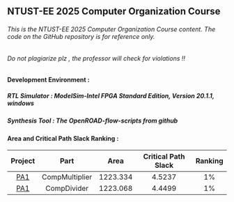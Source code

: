 NTUST-EE 2025 Computer Organization Course
-
###### This is the NTUST-EE 2025 Computer Organization Course content. The code on the GitHub repository is for reference only. 
###### Do not plagiarize plz , the professor will check for violations !!

#### Development Environment :  

##### RTL Simulator : *ModelSim-Intel FPGA Standard Edition, Version 20.1.1, windows*  
##### Synthesis Tool : *The OpenROAD-flow-scripts from github*


#### Area and Critical Path Slack Ranking : 
| Project | Part | Area | Critical Path Slack | Ranking  |
|:----:|:------:|:-----:|:-----:|:-----:|
|  [PA1](./PA1)   |  CompMultiplier | 1223.334 | 4.5237  | 1% |
|  [PA1](./PA1)  |  CompDivider | 1223.068 | 4.4499  | 1% |
